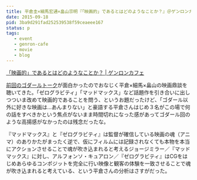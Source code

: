 ```yaml
---
title: 平倉圭×細馬宏通×畠山宗明『「映画的」であるとはどのようなことか？』＠ゲンロンカフェを観た
date: 2015-09-18
pid: 3ba9d291fad252539538f59ceaeee167
status: p
tags:
   - event
   - genron-cafe
   - movie
   - blog
---
```


[「映画的」であるとはどのようなことか？ | ゲンロンカフェ][1]

[前回のゴダールトーク][2]が面白かったのでおなじく平倉×細馬×畠山の映画鼎談を聴いてきた。「ゼログラビティ」「マッドマックス」など話題作を引き合いに出しつついま改めて映画的であることを問う、というお題だったけど、「ゴダール以外に好きな映画は…あんまりない」と豪語する平倉さんはじめ３名がこの場で何の話をすべきかという焦点がないまま時間切れになった感があってゴダール回のような高揚感がなかったのは残念だったな。

『マッドマックス』と『ゼログラビティ』は監督が確信している映画の魂（アニマ）のありかたがまったく逆で、仮にフィルムには記録されなくても本物を本当にアクションさせることで魂が吹き込まれると考えるジョージミラー／『マッドマックス』に対し、アルフォンソ・キュアロン／『ゼログラビティ』はCGをはじめあらゆるコンポジットを完全に行い映像と観客の体験を一致させることで魂が吹き込まれると考えている、という平倉さんの分析はさすがだった。

[1]:	http://genron-cafe.jp/event/20150918/
[2]:	http://text-perforation.doppac.cc/2015/03/29/201503/hosoma-hirakura-godard/